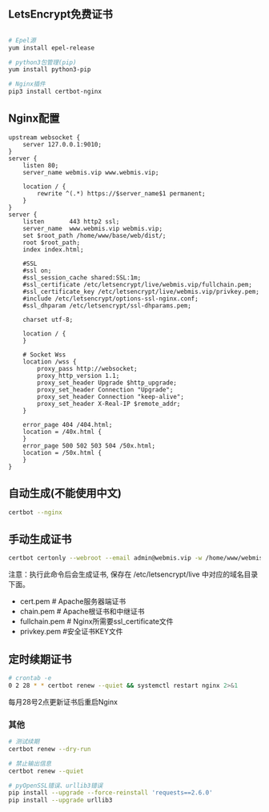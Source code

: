 ## LetsEncrypt免费证书
``` bash

# Epel源
yum install epel-release

# python3包管理(pip)
yum install python3-pip

# Nginx插件
pip3 install certbot-nginx

```

## Nginx配置
``` nginx
upstream websocket {
    server 127.0.0.1:9010;
}
server {
    listen 80;
    server_name webmis.vip www.webmis.vip;

    location / {
        rewrite ^(.*) https://$server_name$1 permanent;
    }
}
server {
    listen       443 http2 ssl;
    server_name  www.webmis.vip webmis.vip;
    set $root_path /home/www/base/web/dist/;
    root $root_path;
    index index.html;

    #SSL
    #ssl on;
    #ssl_session_cache shared:SSL:1m;
    #ssl_certificate /etc/letsencrypt/live/webmis.vip/fullchain.pem;
    #ssl_certificate_key /etc/letsencrypt/live/webmis.vip/privkey.pem;
    #include /etc/letsencrypt/options-ssl-nginx.conf;
    #ssl_dhparam /etc/letsencrypt/ssl-dhparams.pem;

    charset utf-8;

    location / {
    }

    # Socket Wss
    location /wss {
        proxy_pass http://websocket;
        proxy_http_version 1.1;
        proxy_set_header Upgrade $http_upgrade;
        proxy_set_header Connection "Upgrade";
        proxy_set_header Connection "keep-alive";
        proxy_set_header X-Real-IP $remote_addr;
    }

    error_page 404 /404.html;
    location = /40x.html {
    }
    error_page 500 502 503 504 /50x.html;
    location = /50x.html {
    }
}
```

## 自动生成(不能使用中文)
``` bash
certbot --nginx
```

## 手动生成证书
``` bash
certbot certonly --webroot --email admin@webmis.vip -w /home/www/webmis/public/ -d webmis.vip -d www.webmis.vip
```
注意：执行此命令后会生成证书, 保存在 /etc/letsencrypt/live 中对应的域名目录下面。
- cert.pem # Apache服务器端证书
- chain.pem # Apache根证书和中继证书
- fullchain.pem # Nginx所需要ssl_certificate文件
- privkey.pem #安全证书KEY文件

## 定时续期证书
``` bash
# crontab -e
0 2 28 * * certbot renew --quiet && systemctl restart nginx 2>&1
```
每月28号2点更新证书后重启Nginx

### 其他
``` bash
# 测试续期
certbot renew --dry-run

# 禁止输出信息
certbot renew --quiet

# pyOpenSSL错误、urllib3错误
pip install --upgrade --force-reinstall 'requests==2.6.0'
pip install --upgrade urllib3
```
